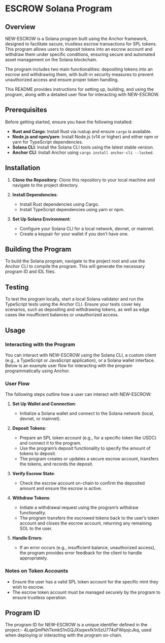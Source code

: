 # ESCROW Solana Program

## Overview

NEW-ESCROW is a Solana program built using the Anchor framework, designed to facilitate secure, trustless escrow transactions for SPL tokens. This program allows users to deposit tokens into an escrow account and withdraw them under specific conditions, ensuring secure and automated asset management on the Solana blockchain.

The program includes two main functionalities: depositing tokens into an escrow and withdrawing them, with built-in security measures to prevent unauthorized access and ensure proper token handling.

This README provides instructions for setting up, building, and using the program, along with a detailed user flow for interacting with NEW-ESCROW.

## Prerequisites

Before getting started, ensure you have the following installed:

- **Rust and Cargo**: Install Rust via rustup and ensure `cargo` is available.
- **Node.js and npm/yarn**: Install Node.js (v14 or higher) and either npm or yarn for TypeScript dependencies.
- **Solana CLI**: Install the Solana CLI tools using the latest stable version.
- **Anchor CLI**: Install Anchor using `cargo install anchor-cli --locked`.

## Installation

1. **Clone the Repository**:
   Clone this repository to your local machine and navigate to the project directory.

2. **Install Dependencies**:
   - Install Rust dependencies using Cargo.
   - Install TypeScript dependencies using yarn or npm.

3. **Set Up Solana Environment**:
   - Configure your Solana CLI for a local network, devnet, or mainnet.
   - Create a keypair for your wallet if you don’t have one.

## Building the Program

To build the Solana program, navigate to the project root and use the Anchor CLI to compile the program. This will generate the necessary program ID and IDL files.

## Testing

To test the program locally, start a local Solana validator and run the TypeScript tests using the Anchor CLI. Ensure your tests cover key scenarios, such as depositing and withdrawing tokens, as well as edge cases like insufficient balances or unauthorized access.

## Usage

### Interacting with the Program

You can interact with NEW-ESCROW using the Solana CLI, a custom client (e.g., a TypeScript or JavaScript application), or a Solana wallet interface. Below is an example user flow for interacting with the program programmatically using Anchor.

### User Flow

The following steps outline how a user can interact with NEW-ESCROW:

1. **Set Up Wallet and Connection**:
   - Initialize a Solana wallet and connect to the Solana network (local, devnet, or mainnet).

2. **Deposit Tokens**:
   - Prepare an SPL token account (e.g., for a specific token like USDC) and connect it to the program.
   - Use the program’s deposit functionality to specify the amount of tokens to deposit.
   - The program creates or updates a secure escrow account, transfers the tokens, and records the deposit.

3. **Verify Escrow State**:
   - Check the escrow account on-chain to confirm the deposited amount and ensure the escrow is active.

4. **Withdraw Tokens**:
   - Initiate a withdrawal request using the program’s withdraw functionality.
   - The program transfers the escrowed tokens back to the user’s token account and closes the escrow account, returning any remaining SOL to the user.

5. **Handle Errors**:
   - If an error occurs (e.g., insufficient balance, unauthorized access), the program provides error feedback for the client to handle appropriately.

### Notes on Token Accounts
- Ensure the user has a valid SPL token account for the specific mint they wish to escrow.
- The escrow token account must be managed securely by the program to ensure trustless operation.

## Program ID

The program ID for NEW-ESCROW is a unique identifier defined in the project:- 4LqeQmPkhTkmkS1nGQJXsqwxfk1n5zU774oFWqojcJkq, used when deploying or interacting with the program on-chain.
